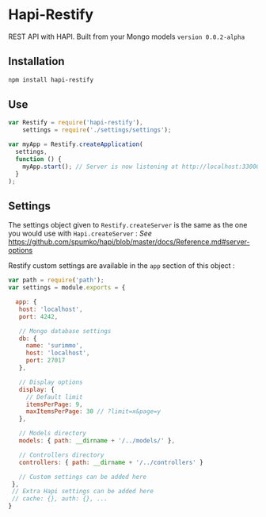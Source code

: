 Hapi-Restify
=================

REST API with HAPI. Built from your Mongo models `version 0.0.2-alpha`

## Installation
```bash
npm install hapi-restify
```

## Use
```js
var Restify = require('hapi-restify'),
    settings = require('./settings/settings');

var myApp = Restify.createApplication(
  settings,
  function () {
    myApp.start(); // Server is now listening at http://localhost:33000/
  }
);

```

## Settings
The settings object given to `Restify.createServer` is the same as the one you would use with `Hapi.createServer` :
_See_ https://github.com/spumko/hapi/blob/master/docs/Reference.md#server-options

Restify custom settings are available in the `app` section of this object :
```js
var path = require('path');
var settings = module.exports = {

  app: {
   host: 'localhost',
   port: 4242,

   // Mongo database settings
   db: {
     name: 'surimmo',
     host: 'localhost',
     port: 27017
   },

   // Display options
   display: {
     // Default limit
     itemsPerPage: 9,
     maxItemsPerPage: 30 // ?limit=x&page=y
   },

   // Models directory
   models: { path: __dirname + '/../models/' },

   // Controllers directory
   controllers: { path: __dirname + '/../controllers' }

   // Custom settings can be added here
 },
 // Extra Hapi settings can be added here
 // cache: {}, auth: {}, ...
}
```